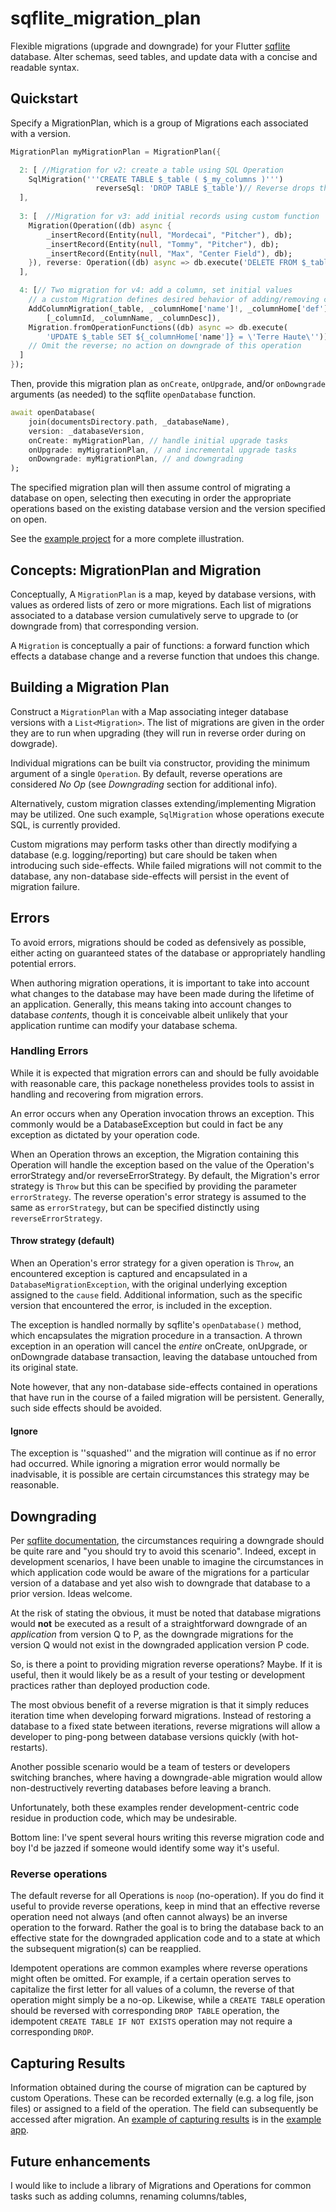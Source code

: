 # sqflite_migration_plan

Flexible migrations (upgrade and downgrade) for your Flutter [sqflite](https://pub.dev/packages/sqflite) database. Alter schemas, seed tables, and update data with a concise and readable syntax.  

## Quickstart

Specify a MigrationPlan, which is a group of Migrations each associated with a version.

```dart
MigrationPlan myMigrationPlan = MigrationPlan({

  2: [ //Migration for v2: create a table using SQL Operation
    SqlMigration('''CREATE TABLE $_table ( $_my_columns )''')
                   reverseSql: 'DROP TABLE $_table')// Reverse drops the table
  ],
 
  3: [  //Migration for v3: add initial records using custom function
    Migration(Operation((db) async {
        _insertRecord(Entity(null, "Mordecai", "Pitcher"), db);
        _insertRecord(Entity(null, "Tommy", "Pitcher"), db);
        _insertRecord(Entity(null, "Max", "Center Field"), db);
    }), reverse: Operation((db) async => db.execute('DELETE FROM $_table')))
  ],

  4: [// Two migration for v4: add a column, set initial values
    // a custom Migration defines desired behavior of adding/removing col
    AddColumnMigration(_table, _columnHome['name']!, _columnHome['def']!,
        [_columnId, _columnName, _columnDesc]),
    Migration.fromOperationFunctions((db) async => db.execute(
        'UPDATE $_table SET ${_columnHome['name']} = \'Terre Haute\'')),
    // Omit the reverse; no action on downgrade of this operation
  ]
});
```

Then, provide this migration plan as `onCreate`, `onUpgrade`, and/or `onDowngrade` arguments (as needed) to the sqflite `openDatabase` function.

```dart
await openDatabase(
    join(documentsDirectory.path, _databaseName),
    version: _databaseVersion,
    onCreate: myMigrationPlan, // handle initial upgrade tasks
    onUpgrade: myMigrationPlan, // and incremental upgrade tasks
    onDowngrade: myMigrationPlan, // and downgrading
);
```

The specified migration plan will then assume control of migrating a database on open, selecting then executing in order the appropriate operations based on the existing database version and the version specified on open.

See the [example project](https://github.com/ilikerobots/sqflite_migration_plan/tree/main/example) for a more complete illustration.

## Concepts: MigrationPlan and Migration

Conceptually, A `MigrationPlan` is a map, keyed by database versions, with values as ordered lists of zero or more migrations.  Each list of migrations associated to a database version cumulatively serve to upgrade to (or downgrade from) that corresponding version.  

A `Migration` is conceptually a pair of functions: a forward function which effects a database change and a reverse function that undoes this change.  

## Building a Migration Plan

Construct a `MigrationPlan` with a Map associating integer database versions with a `List<Migration>`.  The list of migrations are given in the order they are to run when upgrading (they will run in reverse order during on dowgrade).


Individual migrations can be built via constructor, providing the minimum argument of a single `Operation`.  By default, reverse operations are considered *No Op* (see *Downgrading* section for additional info).

Alternatively, custom migration classes extending/implementing Migration may be utilized.  One such example, `SqlMigration` whose operations execute SQL, is currently provided.

Custom migrations may perform tasks other than directly modifying a database (e.g. logging/reporting) but care should be taken when introducing such side-effects.  While failed migrations will not commit to the database, any non-database side-effects will persist in the event of migration failure.

## Errors

To avoid errors, migrations should be coded as defensively as possible, either acting on guaranteed states of the database or appropriately handling potential errors.  

When authoring migration operations, it is important to take into account what changes to the database may have been made during the lifetime of an application.  Generally, this means taking into account changes to database *contents*, though it is conceivable albeit unlikely that your application runtime can modify your database schema.

### Handling Errors

While it is expected that migration errors can and should be fully avoidable with reasonable care, this package nonetheless provides tools to assist in handling and recovering from migration errors.

An error occurs when any Operation invocation throws an exception. This commonly would be a DatabaseException but could in fact be any exception as dictated by your operation code.

When an Operation throws an exception, the Migration containing this Operation will handle the exception based on the value of the Operation's errorStrategy and/or reverseErrorStrategy.  By default, the Migration's error strategy is `Throw` but this can be specified by providing the parameter `errorStrategy`.  The reverse operation's error strategy is assumed to the same as `errorStrategy`, but can be specified distinctly using `reverseErrorStrategy`.

#### Throw strategy (default)

When an Operation's error strategy for a given operation is `Throw`, an encountered exception is captured and encapsulated in a `DatabaseMigrationException`, with the original underlying exception assigned to the `cause` field.  Additional information, such as the specific version that encountered the error, is included in the exception.

The exception is handled normally by sqflite's `openDatabase()` method, which encapsulates the migration procedure in a transaction. A thrown exception in an operation will cancel the _entire_ onCreate, onUpgrade, or onDowngrade database transaction, leaving the database untouched from its original state.

Note however, that any non-database side-effects contained in operations that have run in the course of a failed migration will be persistent.  Generally, such side effects should be avoided.

#### Ignore

The exception is ''squashed'' and the migration will continue as if no error had occurred.  While ignoring a migration error would normally be inadvisable, it is possible are certain circumstances this strategy may be reasonable.

## Downgrading

Per [sqflite documentation](https://pub.dev/documentation/sqflite/latest/sqflite/openDatabase.html), the circumstances requiring a downgrade should be quite rare and "you should try to avoid this scenario". Indeed, except in development scenarios, I have been unable to imagine the circumstances in which application code would be aware of the migrations for a particular version of a database and yet also wish to downgrade that database to a prior version.  Ideas welcome. 

At the risk of stating the obvious, it must be noted that database migrations would **not**  be executed as a result of a straightforward downgrade of an *application* from version Q to P, as the downgrade migrations for the version Q would not exist in the downgraded application version P code. 

So, is there a point to providing migration reverse operations? Maybe. If it is useful, then it would likely be as a result of your testing or development practices rather than deployed production code.

The most obvious benefit of a reverse migration is that it simply reduces iteration time when developing forward migrations. Instead of restoring a database to a fixed state between iterations, reverse migrations will allow a developer to ping-pong between database versions quickly (with hot-restarts).  

Another possible scenario would be a team of testers or developers switching branches, where having a downgrade-able migration would allow non-destructively reverting databases before leaving a branch.

Unfortunately, both these examples render development-centric code residue in production code, which may be undesirable.   

Bottom line: I've spent several hours writing this reverse migration code and boy I'd be jazzed if someone would identify some way it's useful.  


### Reverse operations

The default reverse for all Operations is `noop` (no-operation). If you do find it useful to provide reverse operations, keep in mind that an effective reverse operation need not always (and often cannot always) be an inverse operation to the forward.  Rather the goal is to bring the database back to an effective state for the downgraded application code and to a state at which the subsequent migration(s) can be reapplied.

Idempotent operations are common examples where reverse operations might often be omitted.  For example, if a certain operation serves to capitalize the first letter for all values of a column, the reverse of that operation might simply be a no-op.  Likewise, while a `CREATE TABLE` operation should be reversed with corresponding `DROP TABLE` operation, the idempotent `CREATE TABLE IF NOT EXISTS` operation may not require a corresponding `DROP`.

## Capturing Results

Information obtained during the course of migration can be captured by custom Operations.  These can be recorded externally (e.g. a log file, json files) or assigned to a field of the operation.  The field can subsequently be accessed after migration.  An [example of capturing results](https://github.com/ilikerobots/sqflite_migration_plan/tree/main/example/lib/src/capture_result_migration.dart) is in the [example app](https://github.com/ilikerobots/sqflite_migration_plan/tree/main/example).

## Future enhancements

I would like to include a library of Migrations and Operations for common tasks such as adding columns, renaming columns/tables, 
